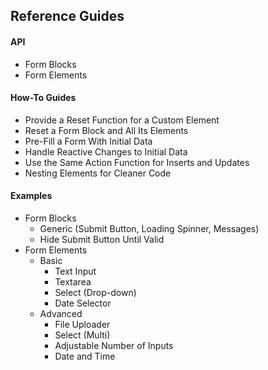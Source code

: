 ## Reference Guides

#### API

- Form Blocks
- Form Elements

#### How-To Guides

- Provide a Reset Function for a Custom Element
- Reset a Form Block and All Its Elements
- Pre-Fill a Form With Initial Data
- Handle Reactive Changes to Initial Data
- Use the Same Action Function for Inserts and Updates
- Nesting Elements for Cleaner Code

#### Examples

- Form Blocks
  - Generic (Submit Button, Loading Spinner, Messages)
  - Hide Submit Button Until Valid
- Form Elements
  - Basic
    - Text Input
    - Textarea
    - Select (Drop-down)
    - Date Selector
  - Advanced
    - File Uploader
    - Select (Multi)
    - Adjustable Number of Inputs
    - Date and Time

<br />